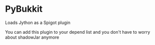 # PyBukkit
Loads Jython as a Spigot plugin

You can add this plugin to your depend list and you don't have to worry about shadowJar anymore
